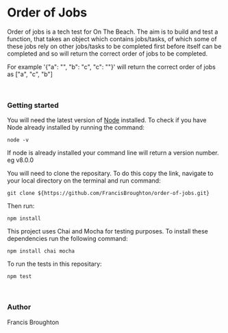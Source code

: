 # Order of Jobs

Order of jobs is a tech test for On The Beach.  The aim is to build and test a function, that takes an object which contains jobs/tasks, of which some of these jobs rely on other jobs/tasks to be completed first before itself can be completed and so will return the correct order of jobs to be completed.

For example '{"a": "", "b": "c", "c": ""}' will return the correct order of jobs as ["a", "c", "b"]

<br />

### Getting started

You will need the latest version of [Node](https://nodejs.org/en/) installed. 
To check if you have Node already installed by running the command:

```
node -v
```
If node is already installed your command line will return a version number. eg v8.0.0

You will need to clone the repositary. To do this copy the link, navigate to your local directory on the terminal and run command:

```
git clone ${https://github.com/FrancisBroughton/order-of-jobs.git}
```

Then run:
```
npm install
```

This project uses Chai and Mocha for testing purposes. To install these dependencies run the following command:

```
npm install chai mocha
```

To run the tests in this repositary:

```
npm test
```

<br>

### Author

Francis Broughton





